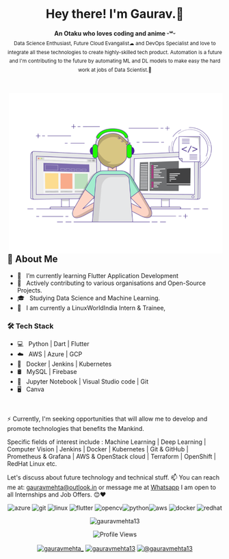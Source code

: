 <h1 align="center"> Hey there! I'm Gaurav.👋</h1>
<p align="center">
  <b>An Otaku who loves coding and anime ᵕ꒳ᵕ</b></br>
  <sub>Data Science Enthusiast, Future Cloud Evangalist☁ and DevOps Specialist and love to integrate all these technologies to create highly-skilled tech product. Automation is a future and I'm contributing to the future by automating ML and DL models to make easy the hard work at jobs of Data Scientist.🙏<sub>
</p>
 
 <p align="center">
  <img src="https://raw.githubusercontent.com/andreasbm/readme/master/assets/lines/colored.png" img width="5000" height="5" />
</p>
<img align="right" alt="GIF" src="https://raw.githubusercontent.com/devSouvik/devSouvik/master/gif3.gif" width="500"/>


## 🧐 About Me
- 🔭 &nbsp; I’m currently learning Flutter Application Development
- 🤔 &nbsp; Actively contributing to various organisations and Open-Source Projects.
- 🎓 &nbsp; Studying Data Science and Machine Learning.
- 🌱 &nbsp; I am currently a LinuxWorldIndia Intern & Trainee,

<h3>🛠 Tech Stack</h3>

- 💻 &nbsp; Python | Dart | Flutter 
- ☁️ &nbsp; AWS | Azure | GCP
- 🐳 &nbsp; Docker | Jenkins | Kubernetes
- 🛢 &nbsp; MySQL | Firebase 
- 🔧 &nbsp; Jupyter Notebook | Visual Studio code | Git
- 🖥 &nbsp; Canva

<br>


⚡ Currently, I'm seeking opportunities that will allow me to develop and promote technologies that benefits the Mankind.

Specific fields of interest include :
Machine Learning | Deep Learning | Computer Vision | Jenkins | Docker | Kubernetes | Git & GitHub | Prometheus & Grafana | AWS & OpenStack cloud | Terraform | OpenShift | RedHat Linux etc.

Let's discuss about future technology and technical stuff.
📫 You can reach me at: gauravmehta@outlook.in or message me at [Whatsapp](https://wa.me/+917073142922)
I am open to all Internships and Job Offers. 😊❤
<p align="center"> <img src="https://www.vectorlogo.zone/logos/microsoft_azure/microsoft_azure-icon.svg" alt="azure" width="40" height="40"/> <img src="https://www.vectorlogo.zone/logos/git-scm/git-scm-icon.svg" alt="git" width="40" height="40"/> <img src="https://devicons.github.io/devicon/devicon.git/icons/linux/linux-original.svg" alt="linux" width="40" height="40"/>  <img src="https://www.vectorlogo.zone/logos/flutterio/flutterio-icon.svg" alt="flutter" width="40" height="40"/> <img src="https://www.vectorlogo.zone/logos/opencv/opencv-icon.svg" alt="opencv" width="40" height="40"/><img src="https://devicons.github.io/devicon/devicon.git/icons/python/python-original.svg" alt="python" width="40" height="40"/><img src="https://devicons.github.io/devicon/devicon.git/icons/amazonwebservices/amazonwebservices-original-wordmark.svg" alt="aws" width="40" height="40"/> <img src="https://devicons.github.io/devicon/devicon.git/icons/docker/docker-original-wordmark.svg" alt="docker" width="40" height="40"/> <img src="https://devicons.github.io/devicon/devicon.git/icons/redhat/redhat-original-wordmark.svg" alt="redhat" width="40" height="40"/> </p>
<p align="center"> <img src="https://github-readme-stats.vercel.app/api?username=gauravmehta13&show_icons=true" alt="gauravmehta13" /> </p>
<p align="center"> <img src="https://komarev.com/ghpvc/?username=gauravmehta13&label=Views&color=blue&style=plastic" alt="Profile Views" /> </p>
<p align="center">
<a href="https://twitter.com/gauravmehta_" target="blank"><img align="center" src="https://cdn.jsdelivr.net/npm/simple-icons@3.0.1/icons/twitter.svg" alt="gauravmehta_" height="30" width="30" /></a>
<a href="https://linkedin.com/in/gauravmehta13" target="blank"><img align="center" src="https://cdn.jsdelivr.net/npm/simple-icons@3.0.1/icons/linkedin.svg" alt="gauravmehta13" height="30" width="30" /></a>
<a href="https://medium.com/@gauravmehta13" target="blank"><img align="center" src="https://cdn.jsdelivr.net/npm/simple-icons@3.0.1/icons/medium.svg" alt="@gauravmehta13" height="30" width="30" /></a>
</p>
